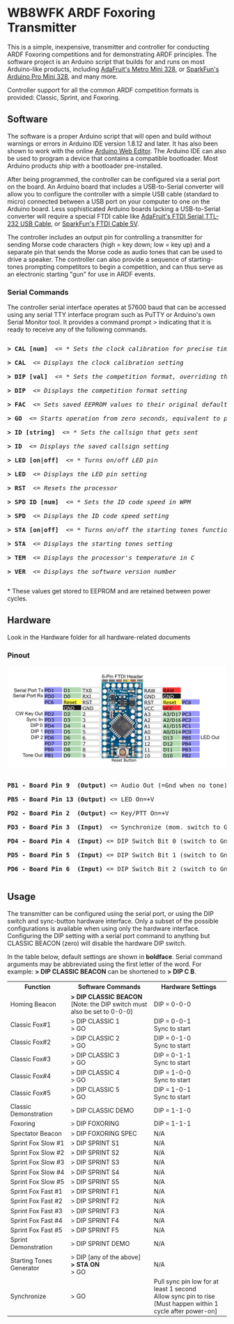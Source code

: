 <h1>WB8WFK ARDF Foxoring Transmitter</h1>
<p>This is a simple, inexpensive, transmitter and controller for conducting ARDF Foxoring competitions and for demonstrating ARDF principles. The software project is an Arduino script that builds for and runs on most Arduino-like products, including <a href="https://www.adafruit.com/product/2590">AdaFruit's Metro Mini 328</a>, or <a href="https://www.sparkfun.com/products/11113">SparkFun's Arduino Pro Mini 328</a>, and many more.</p>

<p>Controller support for all the common ARDF competition formats is provided: Classic, Sprint, and Foxoring.</p>

<h2>Software</h2>
<p>The software is a proper Arduino script that will open and build without warnings or errors in Arduino IDE version 1.8.12 and later. It has also been shown to work with the online <a href="https://create.arduino.cc/editor">Arduino Web Editor</a>. The Arduino IDE can also be used to program a device that contains a compatible bootloader. Most Arduino products ship with a bootloader pre-installed.</p>

<p>After being programmed, the controller can be configured via a serial port on the board. An Arduino board that includes a USB-to-Serial converter will allow you to configure the controller with a simple USB cable (standard to micro) connected between a USB port on your computer to one on the Arduino board. Less sophisticated Arduino boards lacking a USB-to-Serial converter will require a special FTDI cable like <a href="https://www.adafruit.com/product/70">AdaFruit's FTDI Serial TTL-232 USB Cable</a>, or <a href="https://www.sparkfun.com/products/9718">SparkFun's FTDI Cable 5V</a>.</p>

<p>The controller includes an output pin for controlling a transmitter for sending Morse code characters (high = key down; low = key up) and a separate pin that sends the Morse code as audio tones that can be used to drive a speaker. The controller can also provide a sequence of starting-tones prompting competitors to begin a competition, and can thus serve as an electronic starting "gun" for use in ARDF events.</p>

<h3>Serial Commands</h3>
<p>The controller serial interface operates at 57600 baud that can be accessed using any serial TTY interface program such as PuTTY or Arduino's own Serial Monitor tool. It provides a command prompt > indicating that it is ready to receive any of the following commands.
</p>

<pre><p><b>> CAL [num]</b>  <= <i>* Sets the clock calibration for precise timing</i><br>
<b>> CAL</b>  <= <i>Displays the clock calibration setting</i><br>
<b>> DIP [val]</b>  <= <i>* Sets the competition format, overriding the DIP switch settings</i><br>
<b>> DIP</b>  <= <i>Displays the competition format setting</i><br>
<b>> FAC</b>  <= <i>Sets saved EEPROM values to their original defaults</i><br>
<b>> GO</b>  <= <i>Starts operation from zero seconds, equivalent to pressing the sync button</i><br>
<b>> ID [string]</b>  <= <i>* Sets the callsign that gets sent</i><br>
<b>> ID</b>  <= <i>Displays the saved callsign setting</i><br>
<b>> LED [on|off]</b>  <= <i>* Turns on/off LED pin</i><br>
<b>> LED</b>  <= <i>Displays the LED pin setting</i><br>
<b>> RST</b>  <= <i>Resets the processor</i><br>
<b>> SPD ID [num]</b>  <= <i>* Sets the ID code speed in WPM</i><br>
<b>> SPD</b>  <= <i>Displays the ID code speed setting</i><br>
<b>> STA [on|off]</b>  <= <i>* Turns on/off the starting tones function</i><br>
<b>> STA</b>  <= <i>Displays the starting tones setting</i><br>
<b>> TEM</b>  <= <i>Displays the processor's temperature in C</i><br>
<b>> VER</b>  <= <i>Displays the software version number</i></p></pre>

<p>* These values get stored to EEPROM and are retained between power cycles. </p>
<h2>Hardware</h2>
<p>Look in the Hardware folder for all hardware-related documents</p>
<h3>Pinout</h3>

![Docs/ControllerPinout.png](Docs/ControllerPinout.png)

<pre><p><b>PB1 - Board Pin 9  (Output)</b> <= Audio Out (=Gnd when no tone)<br>
<b>PB5 - Board Pin 13 (Output)</b> <= LED On=+V<br>
<b>PD2 - Board Pin 2  (Output)</b> <= Key/PTT On=+V<br>
<b>PD3 - Board Pin 3  (Input)</b>  <= Synchronize (mom. switch to Gnd)<br>
<b>PD4 - Board Pin 4  (Input)</b> <= DIP Switch Bit 0 (switch to Gnd)<br>
<b>PD5 - Board Pin 5  (Input)</b> <= DIP Switch Bit 1 (switch to Gnd)<br>
<b>PD6 - Board Pin 6  (Input)</b> <= DIP Switch Bit 2 (switch to Gnd)</p></pre>

<h2>Usage</h2>
<p>The transmitter can be configured using the serial port, or using the DIP switch and sync-button hardware interface. Only a subset of the possible configurations is available when using only the hardware interface. Configuring the DIP setting with a serial port command to anything but CLASSIC BEACON (zero) will disable the hardware DIP switch.</p>
<p>In the table below, default settings are shown in <b>boldface</b>. Serial command arguments may be abbreviated using the first letter of the word. For example: <b>> DIP CLASSIC BEACON</b> can be shortened to <b>> DIP C B</b>.</p>
<p>
    <table>
        <tr>
            <th>Function</th>
            <th>Software Commands</th>
            <th>Hardware Settings</th>
        </tr>
        <tr>
            <td>Homing Beacon</td>
            <td><b>> DIP CLASSIC BEACON</b><br>[Note: the DIP switch must also be set to 0-0-0]</td>
            <td>DIP = 0-0-0</td>
        </tr>
        <tr>
            <td>Classic Fox#1</td>
            <td>> DIP CLASSIC 1<br>> GO</td>
            <td>DIP = 0-0-1<br>Sync to start</td>
        </tr>
        <tr>
            <td>Classic Fox#2</td>
            <td>> DIP CLASSIC 2<br>> GO</td>
            <td>DIP = 0-1-0<br>Sync to start</td>
        </tr>
        <tr>
            <td>Classic Fox#3</td>
            <td>> DIP CLASSIC 3<br>> GO</td>
            <td>DIP = 0-1-1<br>Sync to start</td>
        </tr>
        <tr>
            <td>Classic Fox#4</td>
            <td>> DIP CLASSIC 4<br>> GO</td>
            <td>DIP = 1-0-0<br>Sync to start</td>
        </tr>
        <tr>
            <td>Classic Fox#5</td>
            <td>> DIP CLASSIC 5<br>> GO</td>
            <td>DIP = 1-0-1<br>Sync to start</td>
        </tr>
        <tr>
            <td>Classic Demonstration</td>
            <td>> DIP CLASSIC DEMO</td>
            <td>DIP = 1-1-0</td>
        </tr>
        <tr>
            <td>Foxoring</td>
            <td>> DIP FOXORING</td>
            <td>DIP = 1-1-1</td>
        </tr>
        <tr>
            <td>Spectator Beacon</td>
            <td>> DIP FOXORING SPEC</td>
            <td>N/A</td>
        </tr>
        <tr>
            <td>Sprint Fox Slow #1</td>
            <td>> DIP SPRINT S1</td>
            <td>N/A</td>
        </tr>
        <tr>
            <td>Sprint Fox Slow #2</td>
            <td>> DIP SPRINT S2</td>
            <td>N/A</td>
        </tr>
        <tr>
            <td>Sprint Fox Slow #3</td>
            <td>> DIP SPRINT S3</td>
            <td>N/A</td>
        </tr>
        <tr>
            <td>Sprint Fox Slow #4</td>
            <td>> DIP SPRINT S4</td>
            <td>N/A</td>
        </tr>
        <tr>
            <td>Sprint Fox Slow #5</td>
            <td>> DIP SPRINT S5</td>
            <td>N/A</td>
        </tr>
        <tr>
            <td>Sprint Fox Fast #1</td>
            <td>> DIP SPRINT F1</td>
            <td>N/A</td>
        </tr>
        <tr>
            <td>Sprint Fox Fast #2</td>
            <td>> DIP SPRINT F2</td>
            <td>N/A</td>
        </tr>
        <tr>
            <td>Sprint Fox Fast #3</td>
            <td>> DIP SPRINT F3</td>
            <td>N/A</td>
        </tr>
        <tr>
            <td>Sprint Fox Fast #4</td>
            <td>> DIP SPRINT F4</td>
            <td>N/A</td>
        </tr>
        <tr>
            <td>Sprint Fox Fast #5</td>
            <td>> DIP SPRINT F5</td>
            <td>N/A</td>
        </tr>
        <tr>
            <td>Sprint Demonstration</td>
            <td>> DIP SPRINT DEMO</td>
            <td>N/A</td>
        </tr>
        <tr>
            <td>Starting Tones Generator</td>
            <td>> DIP [any of the above]<br><b>> STA ON</b><br>> GO</td>
            <td>N/A</td>
        </tr>
        <tr>
            <td>Synchronize</td>
            <td>> GO</td>
            <td>Pull sync pin low for at least 1 second<br>Allow sync pin to rise<br>[Must happen within 1 cycle after power-on]</td>
        </tr>
    </table>
</p>

